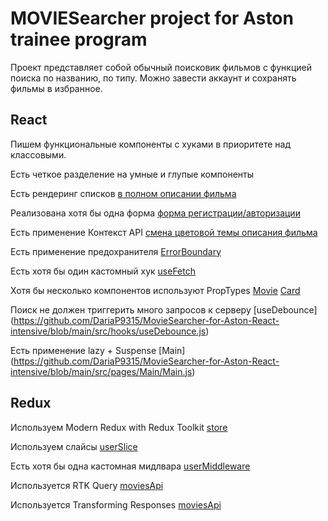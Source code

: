 # MOVIESearcher project for Aston trainee program

Проект представляет собой обычный поисковик фильмов с функцией поиска по названию, по типу. Можно завести аккаунт и сохранять фильмы в избранное.

## React

Пишем функциональные компоненты c хуками в приоритете над классовыми.

Есть четкое разделение на умные и глупые компоненты

Есть рендеринг списков
[в полном описании фильма](https://github.com/DariaP9315/MovieSearcher-for-Aston-React-intensive/blob/create-project/src/components/Movie/Movie.js)

Реализована хотя бы одна форма
[форма регистрации/авторизации](https://github.com/DariaP9315/MovieSearcher-for-Aston-React-intensive/blob/create-project/src/components/Login/Login.js)

Есть применение Контекст API
[смена цветовой темы описания фильма](https://github.com/DariaP9315/MovieSearcher-for-Aston-React-intensive/blob/create-project/src/components/App/App.js)

Есть применение предохранителя
[ErrorBoundary](https://github.com/DariaP9315/MovieSearcher-for-Aston-React-intensive/blob/create-project/src/components/ErrorBoundary/ErrorBoundary.js)

Есть хотя бы один кастомный хук
[useFetch](https://github.com/DariaP9315/MovieSearcher-for-Aston-React-intensive/blob/create-project/src/hooks/useFetch.js)

Хотя бы несколько компонентов используют PropTypes
[Movie](https://github.com/DariaP9315/MovieSearcher-for-Aston-React-intensive/blob/create-project/src/components/Movie/Movie.js)
[Card](https://github.com/DariaP9315/MovieSearcher-for-Aston-React-intensive/blob/create-project/src/components/Card/Card.js)

Поиск не должен триггерить много запросов к серверу [useDebounce] (https://github.com/DariaP9315/MovieSearcher-for-Aston-React-intensive/blob/main/src/hooks/useDebounce.js)

Есть применение lazy + Suspense [Main] (https://github.com/DariaP9315/MovieSearcher-for-Aston-React-intensive/blob/main/src/pages/Main/Main.js)

## Redux

Используем Modern Redux with Redux Toolkit
[store](https://github.com/DariaP9315/MovieSearcher-for-Aston-React-intensive/blob/create-project/src/store/index.js)

Используем слайсы
[userSlice](https://github.com/DariaP9315/MovieSearcher-for-Aston-React-intensive/blob/create-project/src/store/slices/userSlice.js)

Есть хотя бы одна кастомная мидлвара
[userMiddleware](https://github.com/DariaP9315/MovieSearcher-for-Aston-React-intensive/blob/create-project/src/middleware/userMiddleware.js)

Используется RTK Query
[moviesApi](https://github.com/DariaP9315/MovieSearcher-for-Aston-React-intensive/blob/create-project/src/api/MoviesApi.js)

Используется Transforming Responses
[moviesApi](https://github.com/DariaP9315/MovieSearcher-for-Aston-React-intensive/blob/create-project/src/api/MoviesApi.js)
